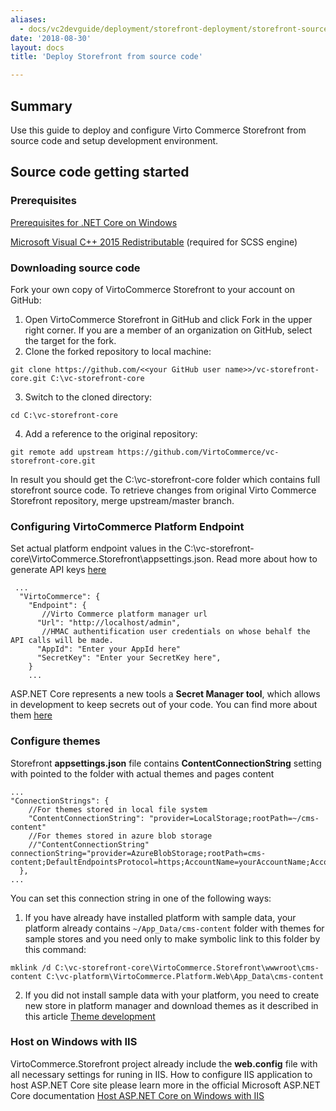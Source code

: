 ```yaml
---
aliases:
  - docs/vc2devguide/deployment/storefront-deployment/storefront-source-code-getting-started
date: '2018-08-30'
layout: docs
title: 'Deploy Storefront from source code'

---
```

## Summary

Use this guide to deploy and configure Virto Commerce Storefront from source code and setup development environment.


## Source code getting started

### Prerequisites
[Prerequisites for .NET Core on Windows](https://docs.microsoft.com/en-us/dotnet/core/windows-prerequisites)

[Microsoft Visual C++ 2015 Redistributable](https://www.microsoft.com/en-us/download/details.aspx?id=53840) (required for SCSS engine)

### Downloading source code

Fork your own copy of VirtoCommerce Storefront to your account on GitHub:

1. Open VirtoCommerce Storefront in GitHub and click Fork in the upper right corner.
If you are a member of an organization on GitHub, select the target for the fork.
2. Clone the forked repository to local machine:
```
git clone https://github.com/<<your GitHub user name>>/vc-storefront-core.git C:\vc-storefront-core
```
3. Switch to the cloned directory:

```cd C:\vc-storefront-core```

4. Add a reference to the original repository:

```git remote add upstream https://github.com/VirtoCommerce/vc-storefront-core.git```

In result you should get the C:\vc-storefront-core folder which contains full storefront source code. To retrieve changes from original Virto Commerce Storefront repository, merge upstream/master branch.

### Configuring VirtoCommerce Platform Endpoint
Set actual platform endpoint values in the C:\vc-storefront-core\VirtoCommerce.Storefront\appsettings.json.
Read more about how to generate API keys [here](https://virtocommerce.com/docs/vc2devguide/development-scenarios/working-with-platform-api)

```
 ...
  "VirtoCommerce": {
    "Endpoint": {
	   //Virto Commerce platform manager url
      "Url": "http://localhost/admin",
	   //HMAC authentification user credentials on whose behalf the API calls will be made.
      "AppId": "Enter your AppId here"
      "SecretKey": "Enter your SecretKey here",
    }
	...
```
ASP.NET Core represents a new tools a **Secret Manager tool**, which allows in development to keep secrets out of your code.
You can find more about them [here](https://docs.microsoft.com/en-us/aspnet/core/security/app-secrets?tabs=visual-studio)

### Configure themes
Storefront  **appsettings.json** file contains **ContentConnectionString** setting with pointed to the folder with actual themes and pages content
```
...
"ConnectionStrings": {
    //For themes stored in local file system
    "ContentConnectionString": "provider=LocalStorage;rootPath=~/cms-content"
	//For themes stored in azure blob storage
    //"ContentConnectionString" connectionString="provider=AzureBlobStorage;rootPath=cms-content;DefaultEndpointsProtocol=https;AccountName=yourAccountName;AccountKey=yourAccountKey"
  },
...
```
You can set this connection string in one of the following ways:
1. If you have already have installed  platform with sample data, your platform already contains `~/App_Data/cms-content` folder with themes for sample stores and you need only to make symbolic link to this folder by this command:
```
mklink /d C:\vc-storefront-core\VirtoCommerce.Storefront\wwwroot\cms-content C:\vc-platform\VirtoCommerce.Platform.Web\App_Data\cms-content
```
2. If you did not install sample data with your platform, you need to create new store in platform manager and download themes as it described in this article
[Theme development](https://virtocommerce.com/docs/vc2devguide/working-with-storefront/theme-development)

### Host on Windows with IIS
VirtoCommerce.Storefront project already include the **web.config** file with all necessary settings for runing in IIS.
How to configure IIS application to host ASP.NET Core site please learn more in the official Microsoft ASP.NET Core documentation
[Host ASP.NET Core on Windows with IIS](https://docs.microsoft.com/en-us/aspnet/core/publishing/iis)
